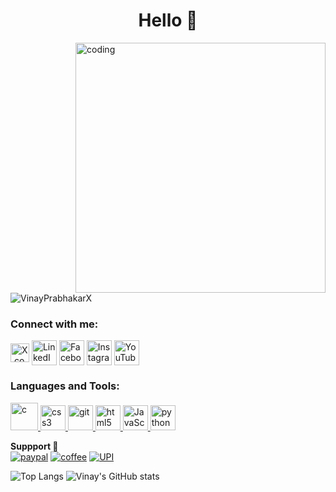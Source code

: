 <h1 align="center">Hello 👋</h1>
<img align="right" alt="coding" width="400" src="https://mastervinay.files.wordpress.com/2023/08/gif.gif"> 

<p align="left"> <img src="https://komarev.com/ghpvc/?username=VinayPrabhakarX&label=Profile%20views&color=0e75b6&style=flat" alt="VinayPrabhakarX" /> </p>
<h3 align="left">Connect with me:</h3>
<p align="left">
<a href="https://x.com/VinayPrabhakarX" target="blank"><img align="center" src="https://mastervinay.files.wordpress.com/2023/09/logo-white.png" alt="X.com" height="30" width="30" /></a>
<a href="https://linkedin.com/in/VinayPrabhakarX" target="blank"><img align="center" src="https://mastervinay.files.wordpress.com/2023/07/in.png" alt="LinkedIn" height="40" width="40" /></a>
<a href="https://facebook.com/VinayPrabhakarX" target="blank"><img align="center" src="https://mastervinay.files.wordpress.com/2023/07/fb-1.png" alt="Facebook" height="40" width="40" /></a>
<a href="https://instagram.com/VinayPrabhakarX" target="blank"><img align="center" src="https://mastervinay.files.wordpress.com/2023/07/gram.png" alt="Instagram" height="40" width="40" /></a>
<a href="https://www.youtube.com/@VinayPrabhakarX" target="_blank"><img align="center" src="https://mastervinay.files.wordpress.com/2023/07/youtube.png" alt="YouTube" height="40" width="40" /></a>
</p>

<h3 align="left">Languages and Tools:</h3>
<p align="left"> 
<a href="https://www.cprogramming.com/" target="_blank" rel="C"> <img src="https://mastervinay.files.wordpress.com/2023/07/c.png" alt="c" width="44" height="44"/> </a> 
<a href="https://www.w3schools.com/css/" target="_blank" rel="CSS"> <img src="https://mastervinay.files.wordpress.com/2023/07/css-3.png" alt="css3" width="40" height="40"/> </a>
<a href="https://git-scm.com/" target="_blank" rel="git"> <img src="https://mastervinay.files.wordpress.com/2023/07/git.png" alt="git" width="40" height="40"/> </a>
<a href="https://developer.mozilla.org/en-US/docs/Web/HTML" target="_blank" rel="HTML"> <img src="https://mastervinay.files.wordpress.com/2023/07/html.png" alt="html5" width="40" height="40"/> </a>
<a href="https://developer.mozilla.org/en-US/docs/Web/JavaScript" target="_blank" rel="JavaScript"> <img src="https://mastervinay.files.wordpress.com/2023/07/javascript.png" alt="JavaScript" width="40" height="40"/> </a> 
<a href="https://www.python.org" target="_blank" rel="Python"> <img src="https://mastervinay.files.wordpress.com/2023/07/py.png" alt="python" width="40" height="40"/> </a> </p>

<b>Suppport 🤝</b><br>
[![paypal](https://mastervinay.files.wordpress.com/2023/07/paypal.png)](https://www.paypal.com/paypalme/PrabhakarVinay)
[![coffee](https://mastervinay.files.wordpress.com/2023/07/coffee.png)](https://buymeacoffee.com/VinayPrabhakarX
)
[![UPI](https://mastervinay.wordpress.com/wp-content/uploads/2024/09/upi-1.png)](https://pages.razorpay.com/VinayPrabhakarX)

![Top Langs](https://github-readme-stats.vercel.app/api/top-langs/?username=vinayprabhakarx&layout=compact)
![Vinay's GitHub stats](https://github-readme-stats.vercel.app/api?username=vinayprabhakarx&show_icons=true)


